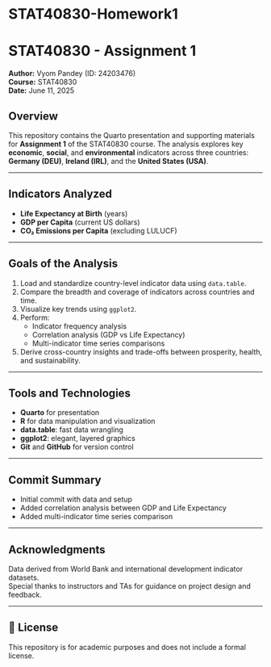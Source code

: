 # STAT40830-Homework1
# STAT40830 - Assignment 1

**Author:** Vyom Pandey (ID: 24203476)  
**Course:** STAT40830  
**Date:** June 11, 2025  

## Overview

This repository contains the Quarto presentation and supporting materials for **Assignment 1** of the STAT40830 course. The analysis explores key **economic**, **social**, and **environmental** indicators across three countries: **Germany (DEU)**, **Ireland (IRL)**, and the **United States (USA)**.

---

## Indicators Analyzed

- **Life Expectancy at Birth** (years)
- **GDP per Capita** (current US dollars)
- **CO₂ Emissions per Capita** (excluding LULUCF)

---

## Goals of the Analysis

1. Load and standardize country-level indicator data using `data.table`.
2. Compare the breadth and coverage of indicators across countries and time.
3. Visualize key trends using `ggplot2`.
4. Perform:
   - Indicator frequency analysis
   - Correlation analysis (GDP vs Life Expectancy)
   - Multi-indicator time series comparisons
5. Derive cross-country insights and trade-offs between prosperity, health, and sustainability.

---

## Tools and Technologies

- **Quarto** for presentation
- **R** for data manipulation and visualization
- **data.table**: fast data wrangling
- **ggplot2**: elegant, layered graphics
- **Git** and **GitHub** for version control

---

## Commit Summary

- Initial commit with data and setup
- Added correlation analysis between GDP and Life Expectancy
- Added multi-indicator time series comparison

---

## Acknowledgments

Data derived from World Bank and international development indicator datasets.  
Special thanks to instructors and TAs for guidance on project design and feedback.

---

## 📝 License

This repository is for academic purposes and does not include a formal license.
